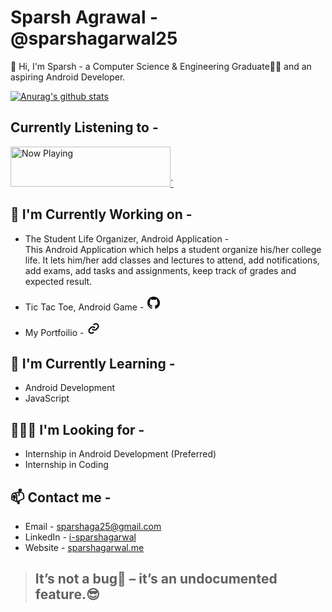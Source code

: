 # Sparsh Agrawal - @sparshagarwal25

👋 Hi, I'm Sparsh - a Computer Science & Engineering Graduate👨‍🎓 and an aspiring Android Developer.

[![Anurag's github stats](https://github-readme-stats.vercel.app/api?username=sparshagarwal25&show_icons=true)](https://github.com/anuraghazra/github-readme-stats)

<!-- ![](https://visitor-badge.glitch.me/badge?page_id=sparshagarwal25) -->

## Currently Listening to -

<a href="https://github-spotify-mohsecanu.vercel.app/now-playing?open">
    <img src="https://github-spotify-mohsecanu.vercel.app/now-playing" width="256" height="64" alt="Now Playing">`
</a>

## 🔭 I'm Currently Working on -

- The Student Life Organizer, Android Application -  
   This Android Application which helps a student organize his/her college life. It lets him/her add classes and lectures to attend, add notifications, add exams, add tasks and assignments, keep track of grades and expected result.

- Tic Tac Toe, Android Game - [<img src="data:image/png;base64,iVBORw0KGgoAAAANSUhEUgAAABgAAAAYCAYAAADgdz34AAABFElEQVRIieWVXRXCMAyFPwmTgIRJmAQcgANwQB2AAyphDsBBcbA5GA7GAy3LerKfjrMHDjknD8tu7k3TNoV/sC1wBRzQenc+tvuWuBKkQ155bJKZGcSxn9ckD36ZIi8EuARynxRiD+/h2/ocK2Kj7aoF0Ih4pmBlzIi8aoh8S3+5dqySyKRAC+w1kI1ARYJAPqe4O/1ep5rMdxrgKQD3LwVaDSB/riIgAc0CAdmBWgPYqIJjAvmRGZtcCECo5oR+B4JlwCEiHzym8F5aw/vYWZFQRkKZjzUKeT1S0GcVDbCh2xejYGUBSfcn9HNqOhqFfHLYxSIOuKH3NBYwc8mDFXTDT0sOAjVpY0UVypV4zoKX7PfsBVXXqVr+ExjpAAAAAElFTkSuQmCC">](https://github.com/sparshagarwal25/TicTacToe-Android-Kotlin)

- My Portfoilio - [<img src="data:image/png;base64,iVBORw0KGgoAAAANSUhEUgAAABgAAAAYCAYAAADgdz34AAAA6UlEQVRIie2U3RGCMBCEvxIoISVQCiWkA+mAdKAdSAfSAXagnWgH+pBjOGPiJIBv7Ewmw11u728H2PEnGOAAdHKbLckd8Iqc49bkg3wPytauTVABd8AG9kYSPNh4XBpTJ01poGFeaAfUiXdOErgS8ikoPOfI2yuFHfSKsJdk2qYrtWJ7krkDTWQDXy3VVgF5toraCHkFjHzPX5P3OeQGL7Wwcsfn/Du5i8hh1vMQ8Z2IL9zlkutKU0G1+Bx+lKaEHH53sAkMXmoxPVvgxqyexdAquuAXOrJw5imkFrr6b6lhhNCxcKE7svAGCbRf+QepEBkAAAAASUVORK5CYII="/>](https://sparshagarwal.me)

## 🌱 I'm Currently Learning -

- Android Development
- JavaScript

## 👨🏽‍💻 I'm Looking for -

- Internship in Android Development (Preferred)
- Internship in Coding

## 📫 Contact me -

- Email - [sparshaga25@gmail.com](mailto:sparshaga25@gmail.com)
- LinkedIn - [i-sparshagarwal](https://www.linkedin.com/in/i-sparshagarwal/)
- Website - [sparshagarwal.me](https://sparshagarwal.me)

> ## It’s not a bug🐛 – it’s an undocumented feature.😎
